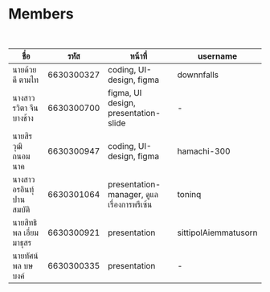 # Members
<br>

|ชื่อ|รหัส|หน้าที่|username|
|-----|-|-|-|
|นายด้วยดี ตามไท|6630300327|coding, UI-design, figma|downnfalls|
|นางสาวรวิตา จีนบางช้าง|6630300700|figma, UI design, presentation-slide|-|
|นายสิรวุฒิ ถนอมนาค|6630300947|coding, UI-design, figma|hamachi-300|
|นางสาวอรอินทุ์ ปานสมบัติ|6630301064|presentation-manager, ดูแลเรื่องการพรีเซ้น|toninq|
|นายสิทธิพล เอี่ยมมาธุสร|6630300921|presentation|sittipolAiemmatusorn|
|นายทัศน์พล บษบงค์|6630300335|presentation|-|
